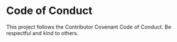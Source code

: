 # Code of Conduct
This project follows the Contributor Covenant Code of Conduct.
Be respectful and kind to others.
